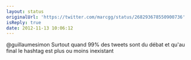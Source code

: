 ```yaml
---
layout: status
originalUrl: 'https://twitter.com/marcgg/status/268293678550900736'
isReply: true
date: 2012-11-13 10:06:12
---
```


@guillaumesimon Surtout quand 99% des tweets sont du débat et qu'au final le hashtag est plus ou moins inexistant
